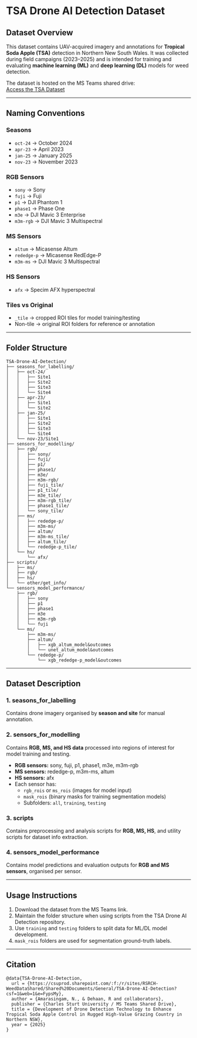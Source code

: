 # TSA Drone AI Detection Dataset

## Dataset Overview
This dataset contains UAV-acquired imagery and annotations for **Tropical Soda Apple (TSA)** detection in Northern New South Wales. It was collected during field campaigns (2023–2025) and is intended for training and evaluating **machine learning (ML)** and **deep learning (DL)** models for weed detection.  

The dataset is hosted on the MS Teams shared drive:  
[Access the TSA Dataset](https://csuprod.sharepoint.com/:f:/r/sites/RSRCH-WeedDataShared/Shared%20Documents/General/TSA-Drone-AI-Detection?csf=1&web=1&e=FypsMy)

---
## Naming Conventions

### Seasons
- `oct-24` → October 2024  
- `apr-23` → April 2023  
- `jan-25` → January 2025  
- `nov-23` → November 2023  

### RGB Sensors
- `sony` → Sony  
- `fuji` → Fuji   
- `p1` → DJI Phantom 1  
- `phase1` → Phase One  
- `m3e` → DJI Mavic 3 Enterprise
- `m3m-rgb` → DJI Mavic 3 Multispectral  

### MS Sensors
- `altum` → Micasense Altum  
- `rededge-p` → Micasense RedEdge-P
- `m3m-ms` → DJI Mavic 3 Multispectral

### HS Sensors
- `afx` → Specim AFX hyperspectral  

### Tiles vs Original
- `_tile` → cropped ROI tiles for model training/testing  
- Non-tile → original ROI folders for reference or annotation
---

## Folder Structure

```
TSA-Drone-AI-Detection/
├── seasons_for_labelling/
│   ├── oct-24/
│   │   ├── Site1
│   │   ├── Site2
│   │   ├── Site3
│   │   └── Site4
│   ├── apr-23/
│   │   ├── Site1
│   │   └── Site2
│   ├── jan-25/
│   │   ├── Site1
│   │   ├── Site2
│   │   ├── Site3
│   │   └── Site4
│   └── nov-23/Site1
├── sensors_for_modelling/
│   ├── rgb/
│   │   ├── sony/
│   │   ├── fuji/
│   │   ├── p1/
│   │   ├── phase1/
│   │   ├── m3e/
│   │   ├── m3m-rgb/
│   │   ├── fuji_tile/
│   │   ├── p1_tile/
│   │   ├── m3e_tile/
│   │   ├── m3m-rgb_tile/
│   │   ├── phase1_tile/
│   │   └── sony_tile/
│   ├── ms/
│   │   ├── rededge-p/
│   │   ├── m3m-ms/
│   │   ├── altum/
│   │   ├── m3m-ms_tile/
│   │   ├── altum_tile/
│   │   └── rededge-p_tile/
│   └── hs/
│       └── afx/
├── scripts/
│   ├── ms/
│   ├── rgb/
│   ├── hs/
│   └── other/get_info/
└── sensors_model_performance/
    ├── rgb/
    │   ├── sony
    │   ├── p1
    │   ├── phase1
    │   ├── m3e
    │   ├── m3m-rgb
    │   └── fuji
    └── ms/
        ├── m3m-ms/
        ├── altum/
        │   ├── xgb_altum_model&outcomes
        │   └── unet_altum_model&outcomes
        └── rededge-p/
            └── xgb_rededge-p_model&outcomes
```

---

## Dataset Description

### 1. seasons_for_labelling
Contains drone imagery organised by **season and site** for manual annotation.

### 2. sensors_for_modelling
Contains **RGB, MS, and HS data** processed into regions of interest for model training and testing.  

- **RGB sensors:** sony, fuji, p1, phase1, m3e, m3m-rgb  
- **MS sensors:** rededge-p, m3m-ms, altum  
- **HS sensors:** afx  
- Each sensor has:  
  - `rgb_rois` or `ms_rois` (images for model input)  
  - `mask_rois` (binary masks for training segmentation models)  
  - Subfolders: `all`, `training`, `testing`  

### 3. scripts
Contains preprocessing and analysis scripts for **RGB, MS, HS**, and utility scripts for dataset info extraction.

### 4. sensors_model_performance
Contains model predictions and evaluation outputs for **RGB and MS sensors**, organised per sensor.

---

## Usage Instructions
1. Download the dataset from the MS Teams link.  
2. Maintain the folder structure when using scripts from the TSA Drone AI Detection repository.  
3. Use `training` and `testing` folders to split data for ML/DL model development.  
4. `mask_rois` folders are used for segmentation ground-truth labels.  

---

## Citation
```
@data{TSA-Drone-AI-Detection,
  url = {https://csuprod.sharepoint.com/:f:/r/sites/RSRCH-WeedDataShared/Shared%20Documents/General/TSA-Drone-AI-Detection?csf=1&web=1&e=FypsMy},
  author = {Amarasingam, N., & Dehaan, R and collaborators},
  publisher = {Charles Sturt University / MS Teams Shared Drive},
  title = {Development of Drone Detection Technology to Enhance Tropical Soda Apple Control in Rugged High-Value Grazing Country in Northern NSW},
  year = {2025}
}
```

